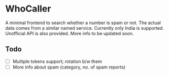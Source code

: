# WhoCaller

A minimal frontend to search whether a number is spam or not. The actual data comes from a similar named service.
Currently only India is supported. Unofficial API is also provided. More info to be updated soon.

## Todo

- [ ] Multiple tokens support; rotation b/w them
- [ ] More info about spam (category, no. of spam reports)